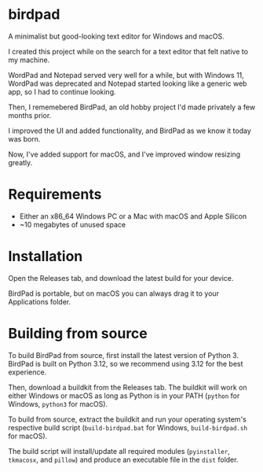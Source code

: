 # birdpad
A minimalist but good-looking text editor for Windows and macOS.

I created this project while on the search for a text editor that felt native to my machine.

WordPad and Notepad served very well for a while, but with Windows 11, WordPad was deprecated and Notepad started looking like a generic web app, so I had to continue looking.

Then, I rememebered BirdPad, an old hobby project I'd made privately a few months prior.

I improved the UI and added functionality, and BirdPad as we know it today was born.

Now, I've added support for macOS, and I've improved window resizing greatly.

# Requirements
- Either an x86_64 Windows PC or a Mac with macOS and Apple Silicon
- ~10 megabytes of unused space

# Installation
Open the Releases tab, and download the latest build for your device.

BirdPad is portable, but on macOS you can always drag it to your Applications folder.

# Building from source
To build BirdPad from source, first install the latest version of Python 3. BirdPad is built on Python 3.12, so we recommend using 3.12 for the best experience.

Then, download a buildkit from the Releases tab. The buildkit will work on either Windows or macOS as long as Python is in your PATH (`python` for Windows, `python3` for macOS).

To build from source, extract the buildkit and run your operating system's respective build script (`build-birdpad.bat` for Windows, `build-birdpad.sh` for macOS).

The build script will install/update all required modules (`pyinstaller`, `tkmacosx`, and `pillow`) and produce an executable file in the `dist` folder.
